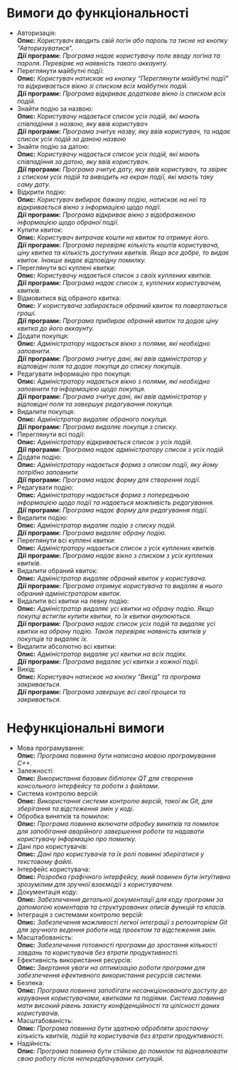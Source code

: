 # Вимоги до функціональності

- Авторизація:  
**Опис:** _Користувач вводить свій логін або пароль та тисне на кнопку “Авторизуватися”._  
**Дії програми:** _Програма надає користувачу поле вводу логіна та пароля. Перевіряє на наявність такого аккаунту._  
- Переглянути майбутні події:  
**Опис:** _Користувач натискає на кнопку “Переглянути майбутні події” та відкривається вікно зі списком всіх майбутніх подій._  
**Дії програми:** _Програма відкриває додаткове вікно із списком всіх подій._
- Знайти подію за назвою:  
**Опис:** _Користувачу надається список усіх подій, які мають співпадіння з назвою, яку ввів користувач_  
**Дії програми:** _Програма зчитує назву, яку ввів користувач, та надає список усіх подій за даною назвою_  
- Знайти подію за датою:  
**Опис:** _Користувачу надається список усіх подій, які мають співпадіння за датою, яку ввів користувач._  
**Дії програми:** _Програма зчитує дату, яку ввів користувач, та звіряє з списком усіх подій та виводить на екран події, які мають таку саму дату._  
- Відкрити подію:  
**Опис:** _Користувач вибирає бажану подію, натискає на неї та відкривається вікно з інформацією щодо події._  
**Дії програми:** _Програма відкриває вікно з відображеною інформацією щодо обраної події._  
- Купити квиток:  
**Опис:** _Користувач витрачає кошти на квиток та отримує його._  
**Дії програми:** _Програма перевіряє кількість коштів користувача, ціну квитка та кількість доступних квитків. Якщо все добре, то видає квиток. Інакше видає відповідну помилку._  
- Переглянути всі куплені квитки:  
**Опис:** _Користувачу надається список з своїх куплених квитків._  
**Дії програми:** _Програма надає список з, куплених користувачем, квитків._  
- Відмовитися від обраного квитка:  
**Опис:** _У користувача забирається обраний квиток та повертаються гроші._  
**Дії програми:** _Програма прибирає обраний квиток та додає ціну квитка до його аккаунту._  
- Додати покупця:  
**Опис:** _Адміністратору надається вікно з полями, які необхідно заповнити._  
**Дії програми:** _Програма зчитує дані, які ввів адміністратор у відповідні поля та додає покупця до списку покупців._  
- Редагувати інформацію про покупця:  
**Опис:** _Адміністратору надається вікно з полями, які необхідно заповнити та інформацією щодо покупця._  
**Дії програми:** _Програма зчитує дані, які ввів адміністратор у відповідні поля та завершує редагування покупця._  
- Видалити покупця:  
**Опис:** _Адміністратор видаляє обраного покупця._  
**Дії програми:** _Програма видаляє покупця з списку._  
- Переглянути всі події:  
**Опис:** _Адміністратору відкривається список з усіх подій._  
**Дії програми:** _Програма надає адміністратору список з усіх подій._  
- Додати подію:  
**Опис:** _Адміністратору надається форма з описом події, яку йому потрібно заповнити_  
**Дії програми:** _Програма надає форму для створення події._  
- Редагувати подію:  
**Опис:** _Адміністратору надається форма з попередньою інформацією щодо події та надається можливість редагування._  
**Дії програми:** _Програма надає форму для редагування події._  
- Видалити подію:  
**Опис:** _Адміністратор видаляє подію з списку подій._  
**Дії програми:** _Програма видаляє обрану подію._  
- Переглянути всі куплені квитки:  
**Опис:** _Адміністратору надається список з усіх куплених квитків._  
**Дії програми:** _Програма надає вікно з списком з усіх куплених квитків._  
- Видалити обраний квиток:  
**Опис:** _Адміністратор видаляє обраний квиток у користувача._  
**Дії програми:** _Програма отримує користувача та видаляє в нього обраний адміністратором квиток._  
- Видалити всі квитки на певну подію:  
**Опис:** _Адміністратор видаляє усі квитки на обрану подію. Якщо покупці встигли купити квитки, то їх квитки анулюються._  
**Дії програми:** _Програма надає список усіх подій та видаляє усі квитки на обрану подію. Також перевіряє наявність квитків у покупців та видаляє їх._  
- Видалити абсолютно всі квитки:  
**Опис:** _Адміністратор видаляє усі квитки на всіх подіях._  
**Дії програми:** _Програма видаляє усі квитки з кожної події._  
- Вихід:  
**Опис:** _Користувач натискає на кнопку “Вихід” та програма закривається._  
**Дії програми:** _Програма завершує всі свої процеси та закривається._  
    
# Нефункціональні вимоги
    
- Мова програмування:  
**Опис:** _Програма повинна бути написана мовою програмування C++._    
- Залежності:  
**Опис:** _Використання базових бібліотек QT для створення консольного інтерфейсу та роботи з файлами._    
- Система контролю версій:  
**Опис:** _Використання системи контролю версій, такої як Git, для зберігання та відстеження змін у коді._    
- Обробка винятків та помилок:  
**Опис:** _Програма повинна включати обробку винятків та помилок для запобігання аварійного завершення роботи та надавати користувачу інформацію про помилку._    
- Дані про користувачів:  
**Опис:** _Дані про користувачів та їх ролі повинні зберігатися у текстовому файлі._    
- Інтерфейс користувача:  
**Опис:** _Розробка графічного інтерфейсу, який повинен бути інтуїтивно зрозумілим для зручної взаємодії з користувачем._    
- Документація коду:  
**Опис:** _Забезпечення детальної документації для коду програми за допомогою коментарів та структурованих описів функцій та класів._    
- Інтеграція з системами контролю версій:  
**Опис:** _Забезпечення можливості легкої інтеграції з репозиторієм Git для зручного ведення роботи над проектом та відстеження змін._    
- Масштабованість:  
**Опис:** _Забезпечення готовності програми до зростання кількості завдань та користувачів без втрати продуктивності._    
- Ефективність використання ресурсів:  
**Опис:** _Звертання уваги на оптимізацію роботи програми для забезпечення ефективного використання ресурсів системи._    
- Безпека:  
**Опис:** _Програма повинна запобігати несанкціонованого доступу до керування користувачами, квитками та подіями. Система повинна мати високий рівень захисту конфіденційності та цілісності даних користувачів._    
- Масштабованість:  
**Опис**: _Програма повинна бути здатною обробляти зростаючу кількість квитків, подій та користувачів без втрати продуктивності._    
- Надійність:  
**Опис**: _Програма повинна бути стійкою до помилок та відновлювати свою роботу після непередбачуваних ситуацій._    
